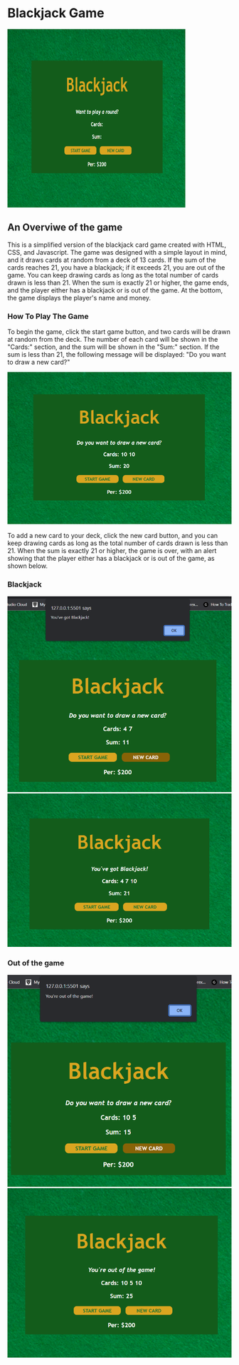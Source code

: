 # Blackjack Game

<img src="./images/black.PNG" width="400" height="400" style="margin:auto"/>

## An Overviwe of the game

This is a simplified version of the blackjack card game created with HTML, CSS, and Javascript.
The game was designed with a simple layout in mind, and it draws cards at random from a deck of 13 cards. If the sum of the cards reaches 21, you have a blackjack; if it exceeds 21, you are out of the game.
You can keep drawing cards as long as the total number of cards drawn is less than 21. When the sum is exactly 21 or higher, the game ends, and the player either has a blackjack or is out of the game. At the bottom, the game displays the player's name and money.

### How To Play The Game

To begin the game, click the start game button, and two cards will be drawn at random from the deck. The number of each card will be shown in the "Cards:" section, and the sum will be shown in the "Sum:" section.
If the sum is less than 21, the following message will be displayed: "Do you want to draw a new card?"

<img src="./images/black0.PNG" style="margin:auto"/>

To add a new card to your deck, click the new card button, and you can keep drawing cards as long as the total number of cards drawn is less than 21.
When the sum is exactly 21 or higher, the game is over, with an alert showing that the player either has a blackjack or is out of the game, as shown below.

### Blackjack
<img src="./images/black3.PNG" style="margin:auto"/>
<img src="./images/black4.PNG" style="margin:auto"/>

### Out of the game
<img src="./images/black1.PNG" style="margin:auto"/>
<img src="./images/black2.PNG" style="margin:auto"/>
